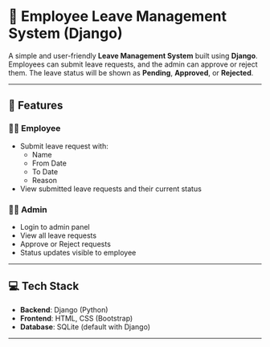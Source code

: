 # 📝 Employee Leave Management System (Django)

A simple and user-friendly **Leave Management System** built using **Django**. Employees can submit leave requests, and the admin can approve or reject them. The leave status will be shown as **Pending**, **Approved**, or **Rejected**.

---

## 🚀 Features

### 👩‍💼 Employee
- Submit leave request with:
  - Name
  - From Date
  - To Date
  - Reason
- View submitted leave requests and their current status

### 👨‍💼 Admin
- Login to admin panel
- View all leave requests
- Approve or Reject requests
- Status updates visible to employee

---

## 💻 Tech Stack

- **Backend**: Django (Python)
- **Frontend**: HTML, CSS (Bootstrap)
- **Database**: SQLite (default with Django)

---
